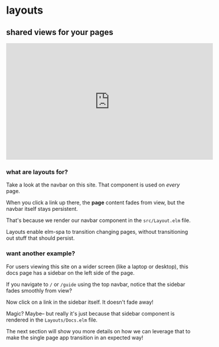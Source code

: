 # layouts

## shared views for your pages

<iframe width="560" height="315" src="https://www.youtube.com/embed/ChjJOfH-Nx8" frameborder="0" allow="accelerometer; autoplay; encrypted-media; gyroscope; picture-in-picture" allowfullscreen></iframe>


### what are layouts for?

Take a look at the navbar on this site. That component is used on _every_ page.

When you click a link up there, the __page__ content fades from view, but the
navbar itself stays persistent.

That's because we render our navbar component in the `src/Layout.elm` file.

Layouts enable elm-spa to transition changing pages, without transitioning out
stuff that should persist.

### want another example?

For users viewing this site on a wider screen (like a laptop or desktop),
this docs page has a sidebar on the left side of the page.

If you navigate to `/` or `/guide` using the top navbar, notice that the sidebar
fades smoothly from view?

Now click on a link in the sidebar itself. It doesn't fade away!

Magic? Maybe– but really it's just because that sidebar component is rendered
in the `Layouts/Docs.elm` file.

The next section will show you more details on how we can leverage that to make
the single page app transition in an expected way!
